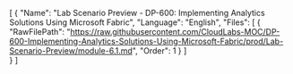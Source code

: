 [
   {
    "Name": "Lab Scenario Preview - DP-600: Implementing Analytics Solutions Using Microsoft Fabric",
    "Language": "English",
    "Files": [
        {
          "RawFilePath": "https://raw.githubusercontent.com/CloudLabs-MOC/DP-600-Implementing-Analytics-Solutions-Using-Microsoft-Fabric/prod/Lab-Scenario-Preview/module-6.1.md",
          "Order": 1
        }
     ]  
   } 
]